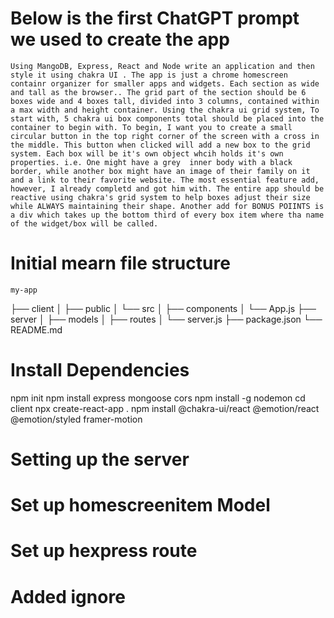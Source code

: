 # Below is the first ChatGPT prompt we used to create the app
    Using MangoDB, Express, React and Node write an application and then style it using chakra UI . The app is just a chrome homescreen containr organizer for smaller apps and widgets. Each section as wide and tall as the browser.. The grid part of the section should be 6 boxes wide and 4 boxes tall, divided into 3 columns, contained within a max width and height container. Using the chakra ui grid system, To start with, 5 chakra ui box components total should be placed into the container to begin with. To begin, I want you to create a small circular button in the top right corner of the screen with a cross in the middle. This button when clicked will add a new box to the grid system. Each box will be it's own object whcih holds it's own properties. i.e. One might have a grey  inner body with a black border, while another box might have an image of their family on it and a link to their favorite website. The most essential feature add, however, I already completd and got him with. The entire app should be reactive using chakra's grid system to help boxes adjust their size while ALWAYS maintaining their shape. Another add for BONUS POIINTS is a div which takes up the bottom third of every box item where tha name of the widget/box will be called. 

# Initial mearn file structure
    my-app
├── client
│   ├── public
│   └── src
│       ├── components
│       └── App.js
├── server
│   ├── models
│   ├── routes
│   └── server.js
├── package.json
└── README.md

# Install Dependencies

npm init
npm install express mongoose cors
npm install -g nodemon
cd client
npx create-react-app .
npm install @chakra-ui/react @emotion/react @emotion/styled framer-motion

# Setting up the server

# Set up homescreenitem Model

# Set up hexpress route

# Added ignore 